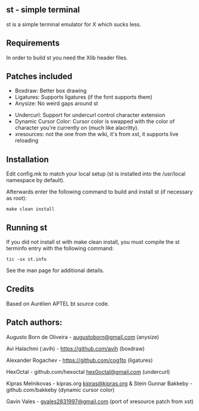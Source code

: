 st - simple terminal
--------------------

st is a simple terminal emulator for X which sucks less.


Requirements
------------

In order to build st you need the Xlib header files.


Patches included
----------------

- Boxdraw:
    Better box drawing
- Ligatures:
    Supports ligatures (if the font supports them)
- Anysize:
    No weird gaps around st
* Undercurl:
    Support for undercurl control character extension
* Dynamic Cursor Color:
    Cursor color is swapped with the color of character you're currently on (much like alacritty).
* xresources:
    not the one from the wiki, it's from xst, it supports live reloading


Installation
------------
Edit config.mk to match your local setup (st is installed into
the /usr/local namespace by default).

Afterwards enter the following command to build and install st (if
necessary as root):

    make clean install

Running st
----------
If you did not install st with make clean install, you must compile
the st terminfo entry with the following command:

    tic -sx st.info

See the man page for additional details.

Credits
-------
Based on Aurélien APTEL <aurelien dot aptel at gmail dot com> bt source code.

Patch authors:
--------------

Augusto Born de Oliveira - augustoborn@gmail.com (anysize)

Avi Halachmi (:avih) - https://github.com/avih (boxdraw)

Alexander Rogachev - https://github.com/cog1to (ligatures)

HexOctal - github.com/hexoctal hex0octal@gmail.com (undercurl)

Kipras Melnikovas - kipras.org kipras@kipras.org & Stein Gunnar Bakkeby - github.com/bakkeby (dynamic cursor color)

Gavin Vales - gvales2831997@gmail.com (port of xresource patch from xst)

